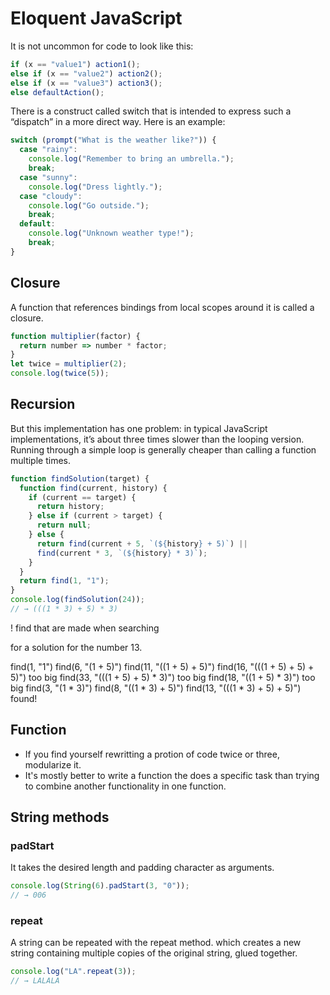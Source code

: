 # Eloquent JavaScript
It is not uncommon for code to look like this:
```js
if (x == "value1") action1();
else if (x == "value2") action2();
else if (x == "value3") action3();
else defaultAction();
```
There is a construct called switch that is intended to express such a “dispatch” in a more direct way.
Here is an example:
```js
switch (prompt("What is the weather like?")) {
  case "rainy":
    console.log("Remember to bring an umbrella.");
    break;
  case "sunny":
    console.log("Dress lightly.");
  case "cloudy":
    console.log("Go outside.");
    break;
  default:
    console.log("Unknown weather type!");
    break;
}
```



## Closure
A function that references bindings from local scopes around it is called a closure.
```js 
function multiplier(factor) {
  return number => number * factor;
}
let twice = multiplier(2);
console.log(twice(5));
```


## Recursion
But this implementation has one problem: in typical JavaScript implementations, it’s about three times slower than the looping version.
Running through a simple loop is generally cheaper than calling a function multiple times.

```js 
function findSolution(target) {
  function find(current, history) {
    if (current == target) {
      return history;
    } else if (current > target) {
      return null;
    } else {
      return find(current + 5, `(${history} + 5)`) ||
      find(current * 3, `(${history} * 3)`);
    }
  }
  return find(1, "1");
}
console.log(findSolution(24));
// → (((1 * 3) + 5) * 3)
```

!
find that are made when searching

for a solution for the number 13.

find(1, "1")
find(6, "(1 + 5)")
find(11, "((1 + 5) + 5)")
find(16, "(((1 + 5) + 5) + 5)")
too big
find(33, "(((1 + 5) + 5) * 3)")
too big
find(18, "((1 + 5) * 3)")
too big
find(3, "(1 * 3)")
find(8, "((1 * 3) + 5)")
find(13, "(((1 * 3) + 5) + 5)")
found!



## Function
- If you find yourself rewritting a protion of code twice or three, modularize it.
- It's mostly better to write a function the does a specific task than trying to combine another functionality in one function.


## String methods

###  padStart
It takes the desired length and padding character as arguments.
```js
console.log(String(6).padStart(3, "0"));
// → 006
``` 


### repeat
A string can be repeated with the repeat method.
which creates a new string containing multiple copies of the original string, glued together.

```js 
console.log("LA".repeat(3));
// → LALALA
``` 






